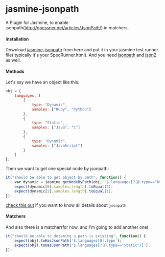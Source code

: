 jasmine-jsonpath
================

A Plugin for Jasmine, to enable jsonpath(http://goessner.net/articles/JsonPath/) in matchers.

#### Installation

Download [jasmine-jsonpath](https://github.com/abruzzi/jasmine-jsonpath/lib/jasmine-jsonpath.js) from here and put it in your jasmine test runner file( typically it's your SpecRunner.html). 
And you need [jsonpath](https://code.google.com/p/json-path/) and [json2](https://github.com/douglascrockford/JSON-js) as well.

#### Methods

Let's say we have an object like this:

```js
obj = {
    languages: [
        {
            type: "Dynamic",
            samples: ["Ruby", "Python"]
        },
        {
            type: "Static",
            samples: ["Java", "C"]
        },
        {
            type: "Dynamic",
            samples: ["JavaScript"]
        }
    ]
};
```

Then we want to get one special node by jsonpath:

```js
it("should be able to get object by path", function() {
    var dynamic = jasmine.getNodeByPath(obj, '$.languages[?(@.type=="Dynamic")]');
    expect(dynamic[0].samples.length).toEqual(2);
    expect(dynamic[1].samples.length).toEqual(1);
});
```

[check this out]() if you want to know all details about `jsonpath`

#### Matchers

And also there is a matcher(for now, and I'm going to add another one)

```js
it("should be able to deteming a path is existing", function() {
    expect(obj).toHasJsonPath('$.languages[0].type');
    expect(obj).toHasJsonPath('$.languages[?(@.type=="Static")]');
});
```

